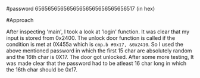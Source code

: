 #password
65656565656565656565656565656517 (in hex)

#Approach

After inspecting 'main', I took a look at 'login' function. It was clear that my input is stored from 0x2400.
The unlock door function is called if the condition is met at 0X455a which is `cmp.b #0x17, &0x2410`. So I used the above mentioned password in which
the first 15 char are absolutely random and the 16th char is 0X17.
The door got unlocked. After some more testing, It was made clear that the password had to be atleast 16 char long in which the 16th char should be 0x17. 
